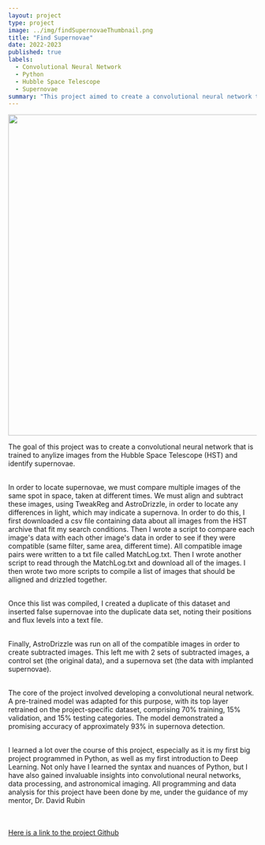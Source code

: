 ```yaml
---
layout: project
type: project
image: ../img/findSupernovaeThumbnail.png
title: "Find Supernovae"
date: 2022-2023
published: true
labels:
  - Convolutional Neural Network
  - Python
  - Hubble Space Telescope
  - Supernovae
summary: "This project aimed to create a convolutional neural network that is trained to anylize images from the Hubble Space Telescope and identify supernovae."
---
```


<div class="text-center p-4">
  <img width="650px" src="../img/supernova1.png" class="img-thumbnail" >
</div>

<p>
The goal of this project was to create a convolutional neural network that is trained to anylize images from the Hubble Space Telescope (HST) and identify supernovae. <br><br>

In order to locate supernovae, we must compare multiple images of the same spot in space, taken at different times. We must align and subtract these images, using TweakReg and AstroDrizzle, in order to locate any differences in light, which may indicate a supernova. In order to do this, I first downloaded a csv file containing data about all images from the HST archive that fit my search conditions. Then I wrote a script to compare each image's data with each other image's data in order to see if they were compatible (same filter, same area, different time). All compatible image pairs were written to a txt file called MatchLog.txt. Then I wrote another script to read through the MatchLog.txt and download all of the images. I then wrote two more scripts to compile a list of images that should be alligned and drizzled together. 
<br><br>

Once this list was compiled, I created a duplicate of this dataset and inserted false supernovae into the duplicate data set, noting their positions and flux levels into a text file.
<br><br>

Finally, AstroDrizzle was run on all of the compatible images in order to create subtracted images. This left me with 2 sets of subtracted images, a control set (the original data), and a supernova set (the data with implanted supernovae).
<br><br>

The core of the project involved developing a convolutional neural network. A pre-trained model was adapted for this purpose, with its top layer retrained on the project-specific dataset, comprising 70% training, 15% validation, and 15% testing categories. The model demonstrated a promising accuracy of approximately 93% in supernova detection.
<br><br>

I learned a lot over the course of this project, especially as it is my first big project programmed in Python, as well as my first introduction to Deep Learning. Not only have I learned the syntax and nuances of Python, but I have also gained invaluable insights into convolutional neural networks, data processing, and astronomical imaging. All programming and data analysis for this project have been done by me, under the guidance of my mentor, Dr. David Rubin<br><br>

<br>
<a href="https://github.com/sierranmorales/Finding-Supernovae" target="_top">Here is a link to the project Github</a>
</p>
